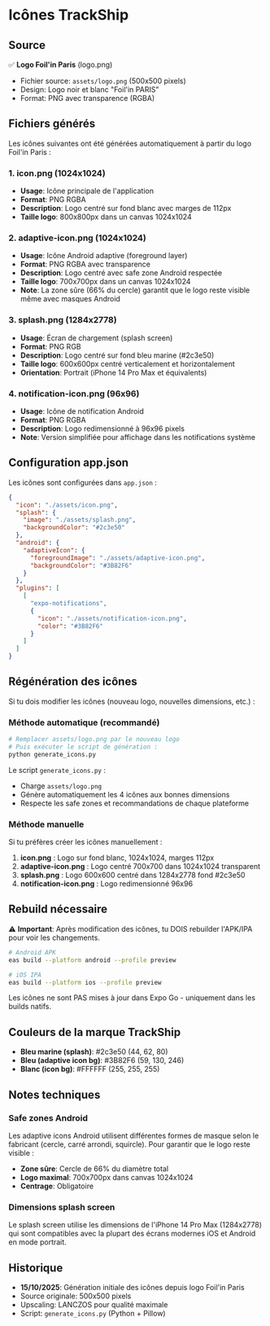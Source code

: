 # Icônes TrackShip

## Source

✅ **Logo Foil'in Paris** (logo.png)
- Fichier source: `assets/logo.png` (500x500 pixels)
- Design: Logo noir et blanc "Foil'in PARIS"
- Format: PNG avec transparence (RGBA)

## Fichiers générés

Les icônes suivantes ont été générées automatiquement à partir du logo Foil'in Paris :

### 1. icon.png (1024x1024)
- **Usage**: Icône principale de l'application
- **Format**: PNG RGBA
- **Description**: Logo centré sur fond blanc avec marges de 112px
- **Taille logo**: 800x800px dans un canvas 1024x1024

### 2. adaptive-icon.png (1024x1024)
- **Usage**: Icône Android adaptive (foreground layer)
- **Format**: PNG RGBA avec transparence
- **Description**: Logo centré avec safe zone Android respectée
- **Taille logo**: 700x700px dans un canvas 1024x1024
- **Note**: La zone sûre (66% du cercle) garantit que le logo reste visible même avec masques Android

### 3. splash.png (1284x2778)
- **Usage**: Écran de chargement (splash screen)
- **Format**: PNG RGB
- **Description**: Logo centré sur fond bleu marine (#2c3e50)
- **Taille logo**: 600x600px centré verticalement et horizontalement
- **Orientation**: Portrait (iPhone 14 Pro Max et équivalents)

### 4. notification-icon.png (96x96)
- **Usage**: Icône de notification Android
- **Format**: PNG RGBA
- **Description**: Logo redimensionné à 96x96 pixels
- **Note**: Version simplifiée pour affichage dans les notifications système

## Configuration app.json

Les icônes sont configurées dans `app.json` :

```json
{
  "icon": "./assets/icon.png",
  "splash": {
    "image": "./assets/splash.png",
    "backgroundColor": "#2c3e50"
  },
  "android": {
    "adaptiveIcon": {
      "foregroundImage": "./assets/adaptive-icon.png",
      "backgroundColor": "#3B82F6"
    }
  },
  "plugins": [
    [
      "expo-notifications",
      {
        "icon": "./assets/notification-icon.png",
        "color": "#3B82F6"
      }
    ]
  ]
}
```

## Régénération des icônes

Si tu dois modifier les icônes (nouveau logo, nouvelles dimensions, etc.) :

### Méthode automatique (recommandé)

```bash
# Remplacer assets/logo.png par le nouveau logo
# Puis exécuter le script de génération :
python generate_icons.py
```

Le script `generate_icons.py` :
- Charge `assets/logo.png`
- Génère automatiquement les 4 icônes aux bonnes dimensions
- Respecte les safe zones et recommandations de chaque plateforme

### Méthode manuelle

Si tu préfères créer les icônes manuellement :

1. **icon.png** : Logo sur fond blanc, 1024x1024, marges 112px
2. **adaptive-icon.png** : Logo centré 700x700 dans 1024x1024 transparent
3. **splash.png** : Logo 600x600 centré dans 1284x2778 fond #2c3e50
4. **notification-icon.png** : Logo redimensionné 96x96

## Rebuild nécessaire

⚠️ **Important**: Après modification des icônes, tu DOIS rebuilder l'APK/IPA pour voir les changements.

```bash
# Android APK
eas build --platform android --profile preview

# iOS IPA
eas build --platform ios --profile preview
```

Les icônes ne sont PAS mises à jour dans Expo Go - uniquement dans les builds natifs.

## Couleurs de la marque TrackShip

- **Bleu marine (splash)**: #2c3e50 (44, 62, 80)
- **Bleu (adaptive icon bg)**: #3B82F6 (59, 130, 246)
- **Blanc (icon bg)**: #FFFFFF (255, 255, 255)

## Notes techniques

### Safe zones Android

Les adaptive icons Android utilisent différentes formes de masque selon le fabricant (cercle, carré arrondi, squircle). Pour garantir que le logo reste visible :

- **Zone sûre**: Cercle de 66% du diamètre total
- **Logo maximal**: 700x700px dans canvas 1024x1024
- **Centrage**: Obligatoire

### Dimensions splash screen

Le splash screen utilise les dimensions de l'iPhone 14 Pro Max (1284x2778) qui sont compatibles avec la plupart des écrans modernes iOS et Android en mode portrait.

## Historique

- **15/10/2025**: Génération initiale des icônes depuis logo Foil'in Paris
- Source originale: 500x500 pixels
- Upscaling: LANCZOS pour qualité maximale
- Script: `generate_icons.py` (Python + Pillow)
